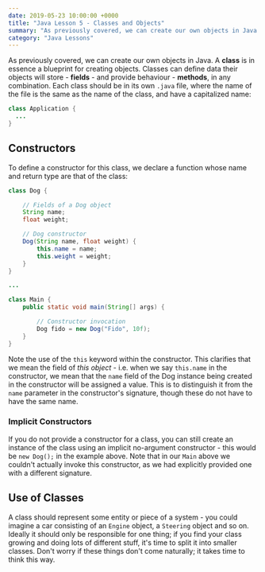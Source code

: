 ```yaml
---
date: 2019-05-23 10:00:00 +0000
title: "Java Lesson 5 - Classes and Objects"
summary: "As previously covered, we can create our own objects in Java. A **class** is in essence a blueprint for creating objects. Classes can define data their objects will store - **fields** - and provide behaviour - **methods**, in any combination."
category: "Java Lessons"
---
```


As previously covered, we can create our own objects in Java. A **class** is in essence a blueprint for creating objects. Classes can define data their objects will store - **fields** - and provide behaviour - **methods**, in any combination. Each class should be in its own `.java` file, where the name of the file is the same as the name of the class, and have a capitalized name:

```java
class Application {
  ...
}
```

## Constructors

To define a constructor for this class, we declare a function whose name and return type are that of the class:

```java
class Dog {

    // Fields of a Dog object
    String name;
    float weight;

    // Dog constructor
    Dog(String name, float weight) {
        this.name = name;
        this.weight = weight;
    }
}

...

class Main {
    public static void main(String[] args) {

        // Constructor invocation
        Dog fido = new Dog("Fido", 10f);
    }
}
```

Note the use of the `this` keyword within the constructor. This clarifies that we mean the field of *this object* - i.e. when we say `this.name` in the constructor, we mean that the `name` field of the Dog instance being created in the constructor will be assigned a value. This is to distinguish it from the `name` parameter in the constructor's signature, though these do not have to have the same name.

### Implicit Constructors

If you do not provide a constructor for a class, you can still create an instance of the class using an implicit no-argument constructor - this would be `new Dog();` in the example above. Note that in our `Main` above we couldn't actually invoke this constructor, as we had explicitly provided one with a different signature.

## Use of Classes

A class should represent some entity or piece of a system - you could imagine a car consisting of an `Engine` object, a `Steering` object and so on. Ideally it should only be responsible for one thing; if you find your class growing and doing lots of different stuff, it's time to split it into smaller classes. Don't worry if these things don't come naturally; it takes time to think this way.
